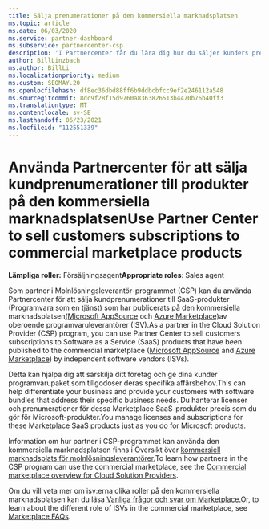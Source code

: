```yaml
---
title: Sälja prenumerationer på den kommersiella marknadsplatsen
ms.topic: article
ms.date: 06/03/2020
ms.service: partner-dashboard
ms.subservice: partnercenter-csp
description: 'I Partnercenter får du lära dig hur du säljer kunders prenumerationer till SaaS-produkter som publicerats på den kommersiella marknadsplatsen av oberoende programvaruleverantörer (ISV: er).'
author: BillLinzbach
ms.author: BillLi
ms.localizationpriority: medium
ms.custom: SEOMAY.20
ms.openlocfilehash: df8ec36dbd88ff6b9ddbcbfcc9ef2e246112a548
ms.sourcegitcommit: 8dc9f28f15d9760a8363826513b4470b76b40ff3
ms.translationtype: MT
ms.contentlocale: sv-SE
ms.lasthandoff: 06/23/2021
ms.locfileid: "112551339"
---
```

# <a name="use-partner-center-to-sell-customers-subscriptions-to-commercial-marketplace-products"></a><span data-ttu-id="bbcd5-103">Använda Partnercenter för att sälja kundprenumerationer till produkter på den kommersiella marknadsplatsen</span><span class="sxs-lookup"><span data-stu-id="bbcd5-103">Use Partner Center to sell customers subscriptions to commercial marketplace products</span></span>

<span data-ttu-id="bbcd5-104">**Lämpliga roller:** Försäljningsagent</span><span class="sxs-lookup"><span data-stu-id="bbcd5-104">**Appropriate roles**: Sales agent</span></span>

<span data-ttu-id="bbcd5-105">Som partner i Molnlösningsleverantör-programmet (CSP) kan du använda Partnercenter för att sälja kundprenumerationer till SaaS-produkter (Programvara som en tjänst) som har publicerats på den kommersiella marknadsplatsen[(Microsoft AppSource](https://appsource.microsoft.com/) och [Azure Marketplace)](https://azuremarketplace.microsoft.com/)av oberoende programvaruleverantörer (ISV).</span><span class="sxs-lookup"><span data-stu-id="bbcd5-105">As a partner in the Cloud Solution Provider (CSP) program, you can use Partner Center to sell customers subscriptions to Software as a Service (SaaS) products that have been published to the commercial marketplace ([Microsoft AppSource](https://appsource.microsoft.com/) and [Azure Marketplace](https://azuremarketplace.microsoft.com/)) by independent software vendors (ISVs).</span></span>

<span data-ttu-id="bbcd5-106">Detta kan hjälpa dig att särskilja ditt företag och ge dina kunder programvarupaket som tillgodoser deras specifika affärsbehov.</span><span class="sxs-lookup"><span data-stu-id="bbcd5-106">This can help differentiate your business and provide your customers with software bundles that address their specific business needs.</span></span> <span data-ttu-id="bbcd5-107">Du hanterar licenser och prenumerationer för dessa Marketplace SaaS-produkter precis som du gör för Microsoft-produkter.</span><span class="sxs-lookup"><span data-stu-id="bbcd5-107">You manage licenses and subscriptions for these Marketplace SaaS products just as you do for Microsoft products.</span></span>

<span data-ttu-id="bbcd5-108">Information om hur partner i CSP-programmet kan använda den kommersiella marknadsplatsen finns i Översikt över [kommersiell marknadsplats för molnlösningsleverantörer.](csp-commercial-marketplace-overview.md)</span><span class="sxs-lookup"><span data-stu-id="bbcd5-108">To learn how partners in the CSP program can use the commercial marketplace, see the [Commercial marketplace overview for Cloud Solution Providers](csp-commercial-marketplace-overview.md).</span></span>

<span data-ttu-id="bbcd5-109">Om du vill veta mer om isv:erna olika roller på den kommersiella marknadsplatsen kan du läsa [Vanliga frågor och svar om Marketplace.](/azure/marketplace/marketplace-faq-publisher-guide)</span><span class="sxs-lookup"><span data-stu-id="bbcd5-109">Or, to learn about the different role of ISVs in the commercial marketplace, see [Marketplace FAQs](/azure/marketplace/marketplace-faq-publisher-guide).</span></span>